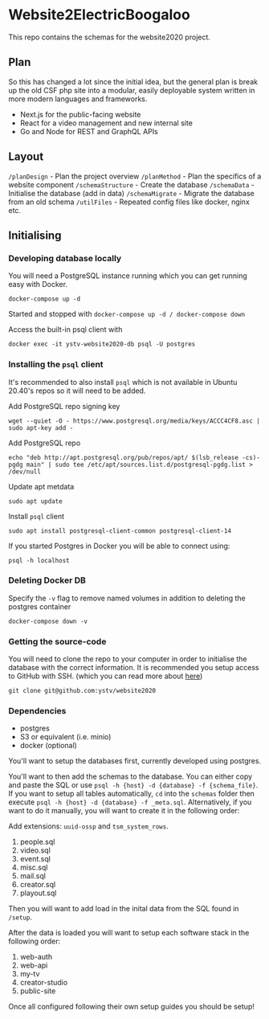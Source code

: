 # Website2ElectricBoogaloo

This repo contains the schemas for the website2020 project.

## Plan

So this has changed a lot since the initial idea, but the general plan is break up the old CSF php site into a modular, easily deployable system written in more modern languages and frameworks.

- Next.js for the public-facing website
- React for a video management and new internal site
- Go and Node for REST and GraphQL APIs

## Layout

`/planDesign` - Plan the project overview
`/planMethod` - Plan the specifics of a website component
`/schemaStructure` - Create the database
`/schemaData` - Initialise the database (add in data)
`/schemaMigrate` - Migrate the database from an old schema
`/utilFiles` - Repeated config files like docker, nginx etc.

## Initialising

### Developing database locally
You will need a PostgreSQL instance running which you can get running easy with Docker.
```
docker-compose up -d
```

Started and stopped with `docker-compose up -d / docker-compose down`

Access the built-in psql client with
```
docker exec -it ystv-website2020-db psql -U postgres
```

### Installing the `psql` client
It's recommended to also install `psql` which is not available in Ubuntu 20.40's repos so it will need to be added.

Add PostgreSQL repo signing key
```
wget --quiet -O - https://www.postgresql.org/media/keys/ACCC4CF8.asc | sudo apt-key add -
```

Add PostgreSQL repo
```
echo "deb http://apt.postgresql.org/pub/repos/apt/ $(lsb_release -cs)-pgdg main" | sudo tee /etc/apt/sources.list.d/postgresql-pgdg.list > /dev/null
```

Update apt metdata
```
sudo apt update
```

Install `psql` client
```
sudo apt install postgresql-client-common postgresql-client-14
```

If you started Postgres in Docker you will be able to connect using:
```
psql -h localhost
```

### Deleting Docker DB
Specify the `-v` flag to remove named volumes in addition to deleting the postgres container
```
docker-compose down -v
```

### Getting the source-code
You will need to clone the repo to your computer in order to initialise the database with the correct information. It is recommended you setup access to GitHub with SSH. (which you can read more about [here](https://docs.github.com/en/authentication/connecting-to-github-with-ssh))
```
git clone git@github.com:ystv/website2020
```

### Dependencies

- postgres
- S3 or equivalent (i.e. minio)
- docker (optional)

You'll want to setup the databases first, currently developed using postgres.

You'll want to then add the schemas to the database. You can either copy and paste the SQL or use `psql -h {host} -d {database} -f {schema_file}`. If you want to setup all tables automatically, `cd` into the `schemas` folder then execute `psql -h {host} -d {database} -f _meta.sql`. Alternatively, if you want to do it manually, you will want to create it in the following order:

Add extensions: `uuid-ossp` and `tsm_system_rows`.

1. people.sql
2. video.sql
3. event.sql
4. misc.sql
5. mail.sql
6. creator.sql
7. playout.sql

Then you will want to add load in the inital data from the SQL found in `/setup`.

After the data is loaded you will want to setup each software stack in the following order:

1. web-auth
2. web-api
3. my-tv
4. creator-studio
5. public-site

Once all configured following their own setup guides you should be setup!
